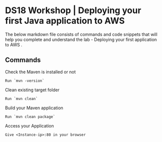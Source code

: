 # DS18 Workshop | Deploying your first Java application to AWS

The below markdown file consists of commands and code snippets that will help you complete and understand the lab - Deploying your first application to AWS .

## Commands

Check the Maven is installed or not

```
Run `mvn -version`
```

Clean existing target folder
```
Run `mvn clean` 
```

Build your Maven application
```
Run `mvn clean package` 
```

Access your Application
```
Give <Instance-ip>:80 in your browser 
```
